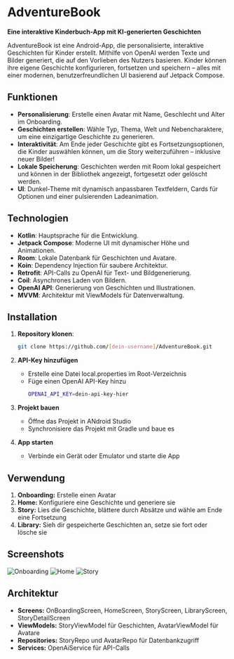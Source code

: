 # AdventureBook

**Eine interaktive Kinderbuch-App mit KI-generierten Geschichten**

AdventureBook ist eine Android-App, die personalisierte, interaktive Geschichten für Kinder erstellt. 
Mithilfe von OpenAI werden Texte und Bilder generiert, die auf den Vorlieben des Nutzers basieren. 
Kinder können ihre eigene Geschichte konfigurieren, fortsetzen und speichern 
– alles mit einer modernen, benutzerfreundlichen UI basierend auf Jetpack Compose.

## Funktionen

- **Personalisierung**: Erstelle einen Avatar mit Name, Geschlecht und Alter im Onboarding.
- **Geschichten erstellen**: Wähle Typ, Thema, Welt und Nebencharaktere, um eine einzigartige Geschichte zu generieren.
- **Interaktivität**: Am Ende jeder Geschichte gibt es Fortsetzungsoptionen, die Kinder auswählen können, um die Story weiterzuführen – inklusive neuer Bilder!
- **Lokale Speicherung**: Geschichten werden mit Room lokal gespeichert und können in der Bibliothek angezeigt, fortgesetzt oder gelöscht werden.
- **UI**: Dunkel-Theme mit dynamisch anpassbaren Textfeldern, Cards für Optionen und einer pulsierenden Ladeanimation.

## Technologien

- **Kotlin**: Hauptsprache für die Entwicklung.
- **Jetpack Compose**: Moderne UI mit dynamischer Höhe und Animationen.
- **Room**: Lokale Datenbank für Geschichten und Avatare.
- **Koin**: Dependency Injection für saubere Architektur.
- **Retrofit**: API-Calls zu OpenAI für Text- und Bildgenerierung.
- **Coil**: Asynchrones Laden von Bildern.
- **OpenAI API**: Generierung von Geschichten und Illustrationen.
- **MVVM**: Architektur mit ViewModels für Datenverwaltung.

## Installation

1. **Repository klonen**:
   ```bash
   git clone https://github.com/[dein-username]/AdventureBook.git

2. **API-Key hinzufügen**
   - Erstelle eine Datei local.properties im Root-Verzeichnis
   - Füge einen OpenAI API-Key hinzu
     ```bash
     OPENAI_API_KEY=dein-api-key-hier

3. **Projekt bauen**
   - Öffne das Projekt in ANdroid Studio
   - Synchronisiere das Projekt mit Gradle und baue es

4. **App starten**
   - Verbinde ein Gerät oder Emulator und starte die App

## Verwendung

1. **Onboarding:** Erstelle einen Avatar
2. **Home:** Konfiguriere eine Geschichte und generiere sie
3. **Story:** Lies die Geschichte, blättere durch Absätze und wähle am Ende eine Fortsetzung
4. **Library:** Sieh dir gespeicherte Geschichten an, setze sie fort oder lösche sie

## Screenshots
![Onboarding](app/src/main/res/drawable/screenshot_onboarding.png|width=100) ![Home](app/src/main/res/drawable/screenshot_home.png|width=100) ![Story](app/src/main/res/drawable/screenshot_story.png|width=100)



## Architektur
- **Screens:** OnBoardingScreen, HomeScreen, StoryScreen, LibraryScreen, StoryDetailScreen
- **ViewModels:** StoryViewModel für Geschichten, AvatarViewModel für Avatare
- **Repositories:** StoryRepo und AvatarRepo für Datenbankzugriff
- **Services:** OpenAiService für API-Calls




